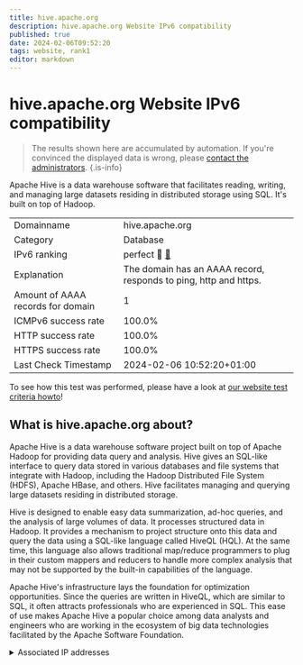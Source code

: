 ```yaml
---
title: hive.apache.org
description: hive.apache.org Website IPv6 compatibility
published: true
date: 2024-02-06T09:52:20
tags: website, rank1
editor: markdown
---
```


# hive.apache.org Website IPv6 compatibility

> The results shown here are accumulated by automation. If you're convinced the displayed data is wrong, please [contact the administrators](/howto/chat). 
{.is-info}

Apache Hive is a data warehouse software that facilitates reading, writing, and managing large datasets residing in distributed storage using SQL. It's built on top of Hadoop.


|   |   |
| - | - |
| Domainname | hive.apache.org
| Category | Database |
| IPv6 ranking | perfect :1st_place_medal: [🔗](/howto/ranking) |
| Explanation | The domain has an AAAA record, responds to ping, http and https. |
| Amount of AAAA records for domain | 1 |
| ICMPv6 success rate | 100.0%|
| HTTP success rate | 100.0% |
| HTTPS success rate | 100.0% |
| Last Check Timestamp | 2024-02-06 10:52:20+01:00 |

To see how this test was performed, please have a look at [our website test criteria howto](/howto/testcriteria/website)!


## What is hive.apache.org about?
Apache Hive is a data warehouse software project built on top of Apache Hadoop for providing data query and analysis. Hive gives an SQL-like interface to query data stored in various databases and file systems that integrate with Hadoop, including the Hadoop Distributed File System (HDFS), Apache HBase, and others. Hive facilitates managing and querying large datasets residing in distributed storage.

Hive is designed to enable easy data summarization, ad-hoc queries, and the analysis of large volumes of data. It processes structured data in Hadoop. It provides a mechanism to project structure onto this data and query the data using a SQL-like language called HiveQL (HQL). At the same time, this language also allows traditional map/reduce programmers to plug in their custom mappers and reducers to handle more complex analysis that may not be supported by the built-in capabilities of the language.

Apache Hive's infrastructure lays the foundation for optimization opportunities. Since the queries are written in HiveQL, which are similar to SQL, it often attracts professionals who are experienced in SQL. This ease of use makes Apache Hive a popular choice among data analysts and engineers who are working in the ecosystem of big data technologies facilitated by the Apache Software Foundation.



<details>
<summary>Associated IP addresses</summary>

2a04:4e42::644

</details>
